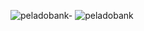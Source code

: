 ![peladobank-](https://github.com/user-attachments/assets/c7c08d25-e46a-4956-a3da-41d3a45c27c3)
![peladobank](https://github.com/user-attachments/assets/52276044-3da7-4224-838a-53932e277776)
